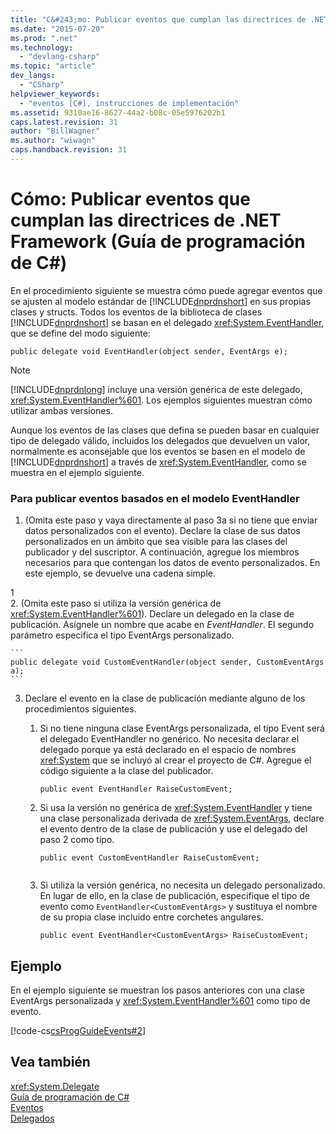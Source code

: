 ```yaml
---
title: "C&#243;mo: Publicar eventos que cumplan las directrices de .NET Framework (Gu&#237;a de programaci&#243;n de C#) | Microsoft Docs"
ms.date: "2015-07-20"
ms.prod: ".net"
ms.technology: 
  - "devlang-csharp"
ms.topic: "article"
dev_langs: 
  - "CSharp"
helpviewer_keywords: 
  - "eventos [C#], instrucciones de implementación"
ms.assetid: 9310ae16-8627-44a2-b08c-05e5976202b1
caps.latest.revision: 31
author: "BillWagner"
ms.author: "wiwagn"
caps.handback.revision: 31
---
```

# C&#243;mo: Publicar eventos que cumplan las directrices de .NET Framework (Gu&#237;a de programaci&#243;n de C#)
En el procedimiento siguiente se muestra cómo puede agregar eventos que se ajusten al modelo estándar de [!INCLUDE[dnprdnshort](../../../csharp/getting-started/includes/dnprdnshort-md.md)] en sus propias clases y structs.  Todos los eventos de la biblioteca de clases [!INCLUDE[dnprdnshort](../../../csharp/getting-started/includes/dnprdnshort-md.md)] se basan en el delegado <xref:System.EventHandler>, que se define del modo siguiente:  
  
```  
public delegate void EventHandler(object sender, EventArgs e);  
```  
  
> [!NOTE]
>  [!INCLUDE[dnprdnlong](../../../csharp/programming-guide/events/includes/dnprdnlong-md.md)] incluye una versión genérica de este delegado, <xref:System.EventHandler%601>.  Los ejemplos siguientes muestran cómo utilizar ambas versiones.  
  
 Aunque los eventos de las clases que defina se pueden basar en cualquier tipo de delegado válido, incluidos los delegados que devuelven un valor, normalmente es aconsejable que los eventos se basen en el modelo de [!INCLUDE[dnprdnshort](../../../csharp/getting-started/includes/dnprdnshort-md.md)] a través de <xref:System.EventHandler>, como se muestra en el ejemplo siguiente.  
  
### Para publicar eventos basados en el modelo EventHandler  
  
1.  \(Omita este paso y vaya directamente al paso 3a si no tiene que enviar datos personalizados con el evento\). Declare la clase de sus datos personalizados en un ámbito que sea visible para las clases del publicador y del suscriptor.  A continuación, agregue los miembros necesarios para que contengan los datos de evento personalizados.  En este ejemplo, se devuelve una cadena simple.  
  
<CodeContentPlaceHolder>1</CodeContentPlaceHolder>  
2.  \(Omita este paso si utiliza la versión genérica de <xref:System.EventHandler%601>\). Declare un delegado en la clase de publicación.  Asígnele un nombre que acabe en *EventHandler*.  El segundo parámetro especifica el tipo EventArgs personalizado.  
  
    ```  
    public delegate void CustomEventHandler(object sender, CustomEventArgs a);  
    ```  
  
3.  Declare el evento en la clase de publicación mediante alguno de los procedimientos siguientes.  
  
    1.  Si no tiene ninguna clase EventArgs personalizada, el tipo Event será el delegado EventHandler no genérico.  No necesita declarar el delegado porque ya está declarado en el espacio de nombres <xref:System> que se incluyó al crear el proyecto de C\#.  Agregue el código siguiente a la clase del publicador.  
  
        ```  
        public event EventHandler RaiseCustomEvent;  
        ```  
  
    2.  Si usa la versión no genérica de <xref:System.EventHandler> y tiene una clase personalizada derivada de <xref:System.EventArgs>, declare el evento dentro de la clase de publicación y use el delegado del paso 2 como tipo.  
  
        ```  
        public event CustomEventHandler RaiseCustomEvent;  
  
        ```  
  
    3.  Si utiliza la versión genérica, no necesita un delegado personalizado.  En lugar de ello, en la clase de publicación, especifique el tipo de evento como `EventHandler<CustomEventArgs>` y sustituya el nombre de su propia clase incluido entre corchetes angulares.  
  
        ```  
        public event EventHandler<CustomEventArgs> RaiseCustomEvent;  
        ```  
  
## Ejemplo  
 En el ejemplo siguiente se muestran los pasos anteriores con una clase EventArgs personalizada y <xref:System.EventHandler%601> como tipo de evento.  
  
 [!code-cs[csProgGuideEvents#2](../../../csharp/programming-guide/events/codesnippet/csharp/how-to-publish-events-th_1.cs)]  
  
## Vea también  
 <xref:System.Delegate>   
 [Guía de programación de C\#](../../../csharp/programming-guide/index.md)   
 [Eventos](../../../csharp/programming-guide/events/index.md)   
 [Delegados](../../../csharp/programming-guide/delegates/index.md)